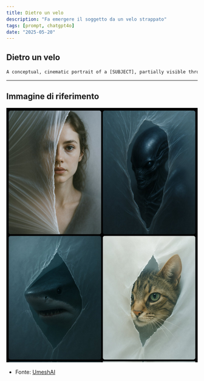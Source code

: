 ```yaml
---
title: Dietro un velo
description: "Fa emergere il soggetto da un velo strappato"
tags: [prompt, chatgpt4o]
date: "2025-05-20"
---
```


## Dietro un velo

```txt
A conceptual, cinematic portrait of a [SUBJECT], partially visible through a jagged, irregular tiny tear in a sheet of semi-transparent, frosted material. The tear reveals sharply detailed features, while the rest of the form is obscured behind the foggy surface. The surrounding plastic appears stretched and pulled, creating tension around the opening. Lighting is soft and diffused, casting cool, bluish tones and deep shadows, evoking a surreal, mysterious, and unsettling atmosphere.
```

---

## Immagine di riferimento

![](DietroUnVelo-StyleIMG.jpg)

- Fonte: [UmeshAI](https://x.com/umesh_ai)
